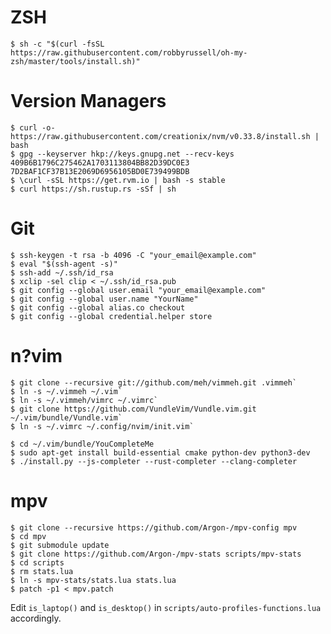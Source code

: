 # ZSH
`$ sh -c "$(curl -fsSL https://raw.githubusercontent.com/robbyrussell/oh-my-zsh/master/tools/install.sh)"`

# Version Managers
```
$ curl -o- https://raw.githubusercontent.com/creationix/nvm/v0.33.8/install.sh | bash
$ gpg --keyserver hkp://keys.gnupg.net --recv-keys 409B6B1796C275462A1703113804BB82D39DC0E3 7D2BAF1CF37B13E2069D6956105BD0E739499BDB
$ \curl -sSL https://get.rvm.io | bash -s stable
$ curl https://sh.rustup.rs -sSf | sh
```

# Git
```
$ ssh-keygen -t rsa -b 4096 -C "your_email@example.com"
$ eval "$(ssh-agent -s)"
$ ssh-add ~/.ssh/id_rsa
$ xclip -sel clip < ~/.ssh/id_rsa.pub
$ git config --global user.email "your_email@example.com"
$ git config --global user.name "YourName"
$ git config --global alias.co checkout
$ git config --global credential.helper store
```

# n?vim
```
$ git clone --recursive git://github.com/meh/vimmeh.git .vimmeh`
$ ln -s ~/.vimmeh ~/.vim`
$ ln -s ~/.vimmeh/vimrc ~/.vimrc`
$ git clone https://github.com/VundleVim/Vundle.vim.git ~/.vim/bundle/Vundle.vim`
$ ln -s ~/.vimrc ~/.config/nvim/init.vim`
```

```
$ cd ~/.vim/bundle/YouCompleteMe
$ sudo apt-get install build-essential cmake python-dev python3-dev
$ ./install.py --js-completer --rust-completer --clang-completer
```

# mpv
```
$ git clone --recursive https://github.com/Argon-/mpv-config mpv
$ cd mpv
$ git submodule update
$ git clone https://github.com/Argon-/mpv-stats scripts/mpv-stats
$ cd scripts
$ rm stats.lua
$ ln -s mpv-stats/stats.lua stats.lua
$ patch -p1 < mpv.patch
```

Edit `is_laptop()` and `is_desktop()` in
`scripts/auto-profiles-functions.lua` accordingly.
